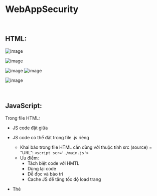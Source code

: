 # WebAppSecurity

<br>

## HTML:
![image](https://user-images.githubusercontent.com/62002485/159663472-4f6927cd-1762-4e8a-a15b-368cf4b65f86.png)

![image](https://user-images.githubusercontent.com/62002485/159663505-2fad1a22-6ef6-4d27-865d-52aa3bc69b35.png)

![image](https://user-images.githubusercontent.com/62002485/159663665-d165e459-613e-418b-8ebb-d410048218fe.png)
![image](https://user-images.githubusercontent.com/62002485/159663750-19d9b481-ab92-4edf-be7e-0eda0cad5229.png)

![image](https://user-images.githubusercontent.com/62002485/159664142-3cf5ba2b-66a6-45d9-821c-e110ab81f948.png)

<br>

## JavaScript:
Trong file HTML:
- JS code đặt giữa <script> và </script>
- JS code có thể đặt trong file .js riêng
  - Khai báo trong file HTML cần dùng với thuộc tính src (source) = “URL”: `<script scr='./main.js'>` 
  - Ưu điểm:
      - Tách biệt code với HMTL
      - Dùng lại code
      - Dễ đọc và bảo trì
      - Cache JS để tăng tốc độ load trang
- Thẻ <script> có thể đặt tại `<head>` hoặc `<body>`
  
  ![image](https://user-images.githubusercontent.com/62002485/162554498-901e7b65-677e-45c4-8853-92039bda8e56.png)

  ![image](https://user-images.githubusercontent.com/62002485/162554512-61652911-ebe3-465c-8c33-6edf7c102916.png)
  
  ![image](https://user-images.githubusercontent.com/62002485/162554517-379aa053-76b4-44b3-a18c-e9afb5e760f9.png)

  ![image](https://user-images.githubusercontent.com/62002485/162554580-91e150ec-8601-47a4-989a-b9b4d140d5fe.png)
  
  ![image](https://user-images.githubusercontent.com/62002485/162554589-e8d9e230-1b5f-4ee4-90a9-22e5667eeeba.png)
  
  
- 4 Ways to Declare a JavaScript Variable: https://www.w3schools.com/js/js_variables.asp

    - Using var

      ![image](https://user-images.githubusercontent.com/62002485/167872470-489233f1-9b20-4c35-b46c-d0af5dd7995c.png)

    - Using let 

      ![image](https://user-images.githubusercontent.com/62002485/167872560-a476c985-8479-47c5-ae32-354d92990c27.png)
     

    - Using const
    - Using nothing
  
<br>

- Objects:

    ![image](https://user-images.githubusercontent.com/62002485/167874488-fa321ba4-a165-44eb-9b73-44d1df18e51a.png)
    ![image](https://user-images.githubusercontent.com/62002485/167878582-6cbca512-53ac-4f26-96ba-1b540801b78c.png)
    ![image](https://user-images.githubusercontent.com/62002485/168122030-b8b33300-e91e-46a7-9e1e-3f23da4a2171.png)

<br>

- If:

    ![image](https://user-images.githubusercontent.com/62002485/168058873-1845e551-3eb8-4260-a726-38f1bb66aed1.png)
    
<br>

- For, while, do while:

    ![image](https://user-images.githubusercontent.com/62002485/168061290-93306258-d1c2-4545-a469-a51697204815.png)
    ![image](https://user-images.githubusercontent.com/62002485/168064844-4dd57ffa-16d9-49f1-8b79-245d6ea100c1.png)
    ![image](https://user-images.githubusercontent.com/62002485/168065088-86f208e9-cb23-42fb-8e66-b07a920f9274.png)
    
<br>


- Switch:

    ![image](https://user-images.githubusercontent.com/62002485/168065331-0e74c598-cbe1-4ef7-a862-4c5d6c55511a.png)
    
<br>


- Function:

    ![image](https://user-images.githubusercontent.com/62002485/168065481-3990064d-4603-4f7f-8a75-3789fd3decfb.png)
    ![image](https://user-images.githubusercontent.com/62002485/168065655-58c441b4-7765-45bf-a23a-6f12e2651d0c.png)
   
<br>

- Try-catch:

    ![image](https://user-images.githubusercontent.com/62002485/168066087-d8acc57f-2896-4ce0-b0cc-3960b48ab972.png)
    ![image](https://user-images.githubusercontent.com/62002485/168066203-bac4fb1e-433e-4918-8640-6bb8461a7204.png)
   
<br>

- Arrray:

    ![image](https://user-images.githubusercontent.com/62002485/168067028-f9508514-28f3-41bb-8602-56aedc758585.png)
    ![image](https://user-images.githubusercontent.com/62002485/168067130-14827610-47ba-4f66-a7f3-7d7d021e1d56.png)
    <br>![image](https://user-images.githubusercontent.com/62002485/168067180-afed491c-5425-450f-b520-28070713af67.png)
   
<br>

- String:

    ![image](https://user-images.githubusercontent.com/62002485/168067368-0064e5e9-6525-43c1-83e1-6ec84a1068b7.png)
    ![image](https://user-images.githubusercontent.com/62002485/168067574-916708c8-fcfb-4a6a-a4eb-23a8ac9e48e2.png)
    ![image](https://user-images.githubusercontent.com/62002485/168067741-124b0f21-7d02-4522-8f8f-6cf23fb389cf.png)
    ![image](https://user-images.githubusercontent.com/62002485/168067810-b10d087f-5908-4a97-9ec4-40dcfd5fd1d2.png)


<br>

- DOM và kỹ thuật thao túng nội dung trang HTML:

    ![image](https://user-images.githubusercontent.com/62002485/168101357-ec6c46a3-4599-465b-b90e-5404561fcee6.png)
    ![image](https://user-images.githubusercontent.com/62002485/168101776-dac747d9-9ec7-427e-aad2-744709d5b11a.png)
    ![image](https://user-images.githubusercontent.com/62002485/168101838-51369d93-ad46-485f-a992-50a3889fd541.png)
    ![image](https://user-images.githubusercontent.com/62002485/168102808-82b4d54d-28ce-48eb-908d-e5f75cdba259.png)
    ![image](https://user-images.githubusercontent.com/62002485/168102633-41881a4b-d6ed-4472-b8aa-676a16158136.png)
    ![image](https://user-images.githubusercontent.com/62002485/168102935-6e1af34d-1546-4f45-974b-7d34ccb51dbf.png)
    ![image](https://user-images.githubusercontent.com/62002485/168112191-4d64d68c-028d-4db0-bb74-1696260c6ba9.png)
    ![image](https://user-images.githubusercontent.com/62002485/168112516-7273c364-68c7-4bc2-9a42-279ca3a29e9c.png)
    ![image](https://user-images.githubusercontent.com/62002485/168114430-7b996d40-35bf-4556-8346-6159b9acd586.png)
    ![image](https://user-images.githubusercontent.com/62002485/168114518-655b3aec-5a80-4bab-a0b9-d5080104b2a8.png)
    ![image](https://user-images.githubusercontent.com/62002485/168115486-53ca9219-4458-4c10-b65c-167469a73f81.png)
    ![image](https://user-images.githubusercontent.com/62002485/168115292-888fa70a-b190-4b2c-9f17-2eac2d9484ce.png)

<br>

- OOP:

    ![image](https://user-images.githubusercontent.com/62002485/168121525-0855a432-1370-4865-9303-709ac80a9676.png)     

<br>

- Event:

    ![image](https://user-images.githubusercontent.com/62002485/168122982-26ceee5c-d699-4313-ac11-cb6a727d6811.png)
    ![image](https://user-images.githubusercontent.com/62002485/168125292-0e4c78c9-85d2-48d1-9241-3b5300222a51.png)
    ![image](https://user-images.githubusercontent.com/62002485/168125515-ea32bf0e-9b9e-4206-8860-456ad97b0f09.png)

<br>

- JSON:

    ![image](https://user-images.githubusercontent.com/62002485/168126939-e15d876f-79d8-44fd-991e-d41d60cbc801.png)
    ![image](https://user-images.githubusercontent.com/62002485/168127244-3adcec12-3e98-4fc6-b351-b9cc6f4c8b07.png)
    ![image](https://user-images.githubusercontent.com/62002485/168127580-f29280d0-8d57-4e1d-9aee-af18c69fd5ea.png)

<br>

- AJAX:

    ![image](https://user-images.githubusercontent.com/62002485/168129289-e9fbf152-ed91-49c2-b083-d1554375e158.png)
    ![image](https://user-images.githubusercontent.com/62002485/168129347-2d25547f-7c25-4701-a2cd-befe4fcb8e6b.png)
    ![image](https://user-images.githubusercontent.com/62002485/168129510-6f3e90e3-d5b9-4f09-8a61-0c5651d41c8a.png)
    ![image](https://user-images.githubusercontent.com/62002485/168129893-305f643d-efd9-446c-bcf0-0b40f806e09b.png)
    ![image](https://user-images.githubusercontent.com/62002485/168129925-d198f514-608c-4fbe-8c9c-205772f1bfc3.png)
    ![image](https://user-images.githubusercontent.com/62002485/168129959-7f8e6ad6-685b-431f-a530-058fb0853571.png)
    ![image](https://user-images.githubusercontent.com/62002485/168129984-272766e4-8145-47d2-b9f3-b0c0f016cbaf.png)
    ![image](https://user-images.githubusercontent.com/62002485/168130043-ebd6bcc4-bed4-4592-a357-792adde7ddf6.png)
    ![image](https://user-images.githubusercontent.com/62002485/168130066-bb8d99a1-4f15-4486-a6d1-8b14735086b5.png)
    ![image](https://user-images.githubusercontent.com/62002485/168130097-2e3b7ca3-1f34-412a-97e8-52af6ebc4175.png)
    ![image](https://user-images.githubusercontent.com/62002485/168130125-87b2d92d-6870-40ca-b30b-87440f81a2f3.png)
    ![image](https://user-images.githubusercontent.com/62002485/168130160-dbf17011-8666-43eb-af43-cb31deef12cf.png)
    
<br>


### ReactJS là gì?
- Reactjs là một thư viện JavaScript hỗ trợ cả front-end và server. Hơn nữa, nó có thể được sử dụng để tạo UI cho các ứng dụng và trang web dành cho thiết bị di động.
- Homepage: https://reactjs.org/
- Github: https://github.com/facebook/react

<br>

### React Native là gì?
React Native là một cross-platform mobile framework sử dụng Reactjs để xây dựng app và website. React Native biên dịch các component native app cho phép lập trình viên xây dựng các ứng dụng di động có thể chạy trên các nền tảng khác nhau như Windows, Android, iOS bằng JavaScript.

Hơn nữa, Reactjs được sử dụng để xây dựng các component trong React Native và React Native triển khai Reactjs trong framework của nó.


<br>

## XSS:
  
  https://portswigger.net/web-security/cross-site-scripting
  
  - Reflected XSS: https://portswigger.net/web-security/cross-site-scripting/reflected/lab-html-context-nothing-encoded
  
  <br> Attacker thử nhập input và inspect thì thấy `input được đưa thẳng vào string query url và RESPONSE html trả về mà không kiểm tra`. 
  <br> => Attacker lợi dụng lỗ hổng này để chèn đoạn javascript vào string query url, dụ victim nhấp vào và script được chèn vào response html và thực thi trên browser victim. 
  
  ![image](https://user-images.githubusercontent.com/62002485/162554725-0203f0bb-d359-46fd-89b6-956b7f4b4dae.png)

  ![image](https://user-images.githubusercontent.com/62002485/162554740-a80dc810-ec43-49c0-bd3f-353b5d812940.png)
  
  ![image](https://user-images.githubusercontent.com/62002485/162554782-5aca2391-ad2e-446b-91cd-45daf6e833a3.png)

  <br>
    
  - Stored XSS: https://portswigger.net/web-security/cross-site-scripting/stored/lab-html-context-nothing-encoded
  
    <br> Attacker thử nhập input và inspect thì thấy `input được lưu thẳng vào cơ sở dữ liệu mà không kiểm tra và sau đó render lên nếu có request truy cập trang đó`. 
  <br> => Attacker lợi dụng lỗ hổng này để chèn đoạn javascript lưu trữ vào cơ sở dữ liệu, khi victim truy cập trang html đã bị lưu đoạn js độc hại, đoạn js đó sẽ được thực thi trên browser victim.
  
  ![image](https://user-images.githubusercontent.com/62002485/162554863-fb42d249-44cd-4c47-92fa-1c6d811fc218.png)

  ![image](https://user-images.githubusercontent.com/62002485/162554924-e4bd9684-2581-4607-85e3-a6fc3ec839be.png)

  ![image](https://user-images.githubusercontent.com/62002485/162554970-a3d2ed68-6841-49b3-8764-f8744f74d329.png)

  ![image](https://user-images.githubusercontent.com/62002485/162555020-2986cb87-5c78-4c89-b712-96925935c7a5.png)

  <br>
  
  - DOM Based XSS: https://portswigger.net/web-security/cross-site-scripting/dom-based/lab-document-write-sink
  
    
  <br> Attacker thử nhập input và inspect thì thấy `response chứa đoạn js get query string url(input) và ghi chúng thẳng vào DOM trong 1 thẻ img mà không kiểm tra`. 
  <br> => Attacker lợi dụng lỗ hổng này để chèn đoạn javascript vào(đóng thẻ img hoặc đóng attribute thẻ img sau đó chèn lệnh js), dụ victim nhấp vào url để chạy đoạn script sau đó một img được chèn vào html và lệnh js độc hại được thực thi trên browser victim. 
  
  ![image](https://user-images.githubusercontent.com/62002485/162555165-6529dfd9-50db-4436-ad33-4bf49d380100.png)

  https://developer.mozilla.org/en-US/docs/Web/API/URLSearchParams
  ![image](https://user-images.githubusercontent.com/62002485/162555397-e7e18fa9-f024-44a7-b988-f774935078dd.png)

  ![image](https://user-images.githubusercontent.com/62002485/162555426-f7732dfc-c082-4ac3-bc32-2a8611caa732.png)

  ![image](https://user-images.githubusercontent.com/62002485/162555472-c71c9b90-f089-45b4-b486-fa853b481ff1.png)

  ![image](https://user-images.githubusercontent.com/62002485/162555485-710f66a7-5e50-4bd9-9e71-50747c471f81.png)

  ![image](https://user-images.githubusercontent.com/62002485/162555512-30e4ad39-5250-475a-b260-0dae84005061.png) 
  
  ![image](https://user-images.githubusercontent.com/62002485/162555204-1a46cf90-f683-4d83-9920-b429392df282.png)
  
  ![image](https://user-images.githubusercontent.com/62002485/162555642-5ab40152-d364-4a33-aeff-33c5c863528f.png)
  
  ![image](https://user-images.githubusercontent.com/62002485/162555681-47a9ba06-c773-4df6-a9f2-4b12c06739df.png)
  
  <br>
  
## SQL injection:
  
  https://portswigger.net/web-security/sql-injection
  https://portswigger.net/web-security/sql-injection/cheat-sheet
  https://portswigger.net/web-security/sql-injection/examining-the-database
  
  
 ## File inclusion

https://portswigger.net/web-security/file-path-traversal
  
ftp
<br>xampp


https://quantrimang.com/file-etc-passwd-la-gi-181275

![image](https://user-images.githubusercontent.com/62002485/164264184-986a86c0-065b-4749-8f54-4b9a6efb0d42.png)

![image](https://user-images.githubusercontent.com/62002485/164264288-c6ba7691-94ec-4ce3-b9fe-d4105d6439b4.png)

https://www.w3schools.com/php/php_includes.asp

https://www.w3schools.com/php/php_superglobals_get.asp
https://www.w3schools.com/php/php_forms.asp

https://www.w3schools.com/php/func_var_isset.asp

https://www.w3schools.com/php/php_operators.asp

https://khaidantri.net/win-ini-la-gi

Encode to URL-encoded format:
  - https://www.urlencoder.org/
  - https://www.w3schools.com/tags/ref_urlencode.asp

![image](https://user-images.githubusercontent.com/62002485/164257325-7eef96a3-148f-4333-ba9d-19b91b8dab7e.png)

![image](https://user-images.githubusercontent.com/62002485/164257616-3479092f-0657-4a09-8173-e9c5d5386cc5.png)

Decode from URL-encoded format: https://www.urldecoder.org/

https://webcoban.vn/php/cach-tao-va-chay-mot-tap-tin-php.html

https://www.thegioididong.com/hoi-dap/xampp-la-gi-cach-cai-dat-va-su-dung-localhost-tren-may-1339338
  
<br>
  
# Android_reverse


## File APK:

Tệp DEX là một tệp thực thi được lưu ở định dạng chứa mã được biên dịch được viết cho Android, nền tảng điện thoại di động dựa trên Linux của Google. Các tệp DEX có thể được tạo thủ công hoặc bằng cách tự động dịch các chương trình Java đã biên dịch. Nhiều tệp DEX được nén thành một .APK gói, đóng vai trò là tệp ứng dụng Android cuối cùng.

File APK gói gọn tất cả các File cần thiết của một ứng dụng Android. Dưới đây là danh sách mô tả các File và thư mục nổi bật nhất:

- META-INF /: Bao gồm File kê khai, chữ ký và danh sách các tài nguyên trong kho lưu trữ

- Lib /: Các thư viện gốc chạy trên kiến ​​trúc thiết bị cụ thể (armeabi-v7a, x86, v.v.)

- Res /: Tài nguyên, chẳng hạn như hình ảnh, không được biên dịch thành resources.arsc

- AndroidManifest.xml: Mô tả tên, phiên bản và nội dung của File APK

- Classes.dex: Các lớp Java được biên dịch sẽ chạy trên thiết bị (File .EXE)

- Resources.arsc: Các tài nguyên đã biên dịch, chẳng hạn như chuỗi, được ứng dụng sử dụng
<BR>

## Dex2jar:

- Dex2jar là một công cụ làm viêc vơi file .dex của android và file .class của java. 
- Install dex2jar: https://stackoverflow.com/questions/29744010/apk-decompile-error-d2j-dex2jar-command-not-found
- Các package trong tools dex2jar: https://hochay11.blogspot.com/2016/07/su-dung-dex2jar-trong-phan-tich-malware.html
  - `d2j-dex2jar - Chuyển đổi từ file dex sang file jar`
    - Xét về cơ bản, tệp JAR tương tự với file ZIP, là các ứng dụng được thiết kế để Java Runtime Environment sử dụng. Java Runtime Environment (JRE) là một lớp phần mềm cung cấp các dịch vụ cần thiết để thực thi những ứng dụng Java. Đây là một thành phần thiết yếu của Java Development Kit (JDK) và chứa tất cả các công cụ cần thiết để chạy những chương trình phần mềm dựa trên Java khác nhau.
<BR>
  
## JD-GUI:

- Cài đặt JD-GUI (hoặc JADX) để decompile tập tin .jar(jd-gui-1.6.6.jar - 3.09 MB). Dùng JD-GUI để mở tập tin .jar.
- Usage JD-GUI: https://linuxtut.com/en/d89e7cef0c749c6afea6/
    





